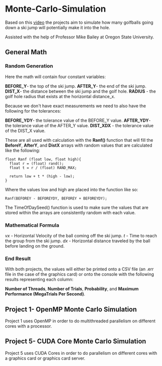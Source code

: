 # Monte-Carlo-Simulation

Based on this [video](https://www.youtube.com/watch?v=_kVH8Wh7tBo) the projects aim to simulate how many golfballs going down a ski jump will potentially make it into the hole.

Assisted with the help of Professor Mike Bailey at Oregon State University.

## General Math

### Random Generation
Here the math will contain four constant variables:

**BEFORE_Y**- the top of the ski jump.
**AFTER_Y**- the end of the ski jump.
**DIST_X**- the distance between the ski jump and the golf hole.
**RADIUS** - the golf hole radius that exists at the horizontal distance_x.

Because we don't have exact measurements we need to also have the following for the tolerances:

**BEFORE_YDY**- the tolerance value of the BEFORE_Y value.
**AFTER_YDY**- the tolerance value of the AFTER_Y value.
**DIST_XDX** - the tolerance value of the DIST_X value.

These are all used with calculation with the **Ranf()** function that will fill the **BeforeY**, **AfterY**, and **DistX** arrays with random values that are calculated like the following:

```
float Ranf (float low, float high){
  float r = (float) rand();
  float t = r / (float) RAND_MAX;

  return low + t * (high - low);
}
```
Where the values low and high are placed into the function like so:
```
Ranf(BEFOREY - BEFOREYDY, BEFOREY + BEFOREYDY);
```

The TimeOfDaySeed() function is used to make sure the values that are stored within the arrays are consistently random with each value.

### Mathematical Formula
_vx_ - Horizontal Velocity of the ball coming off the ski jump.
_t_ - Time to reach the group from the ski jump.
_dx_ - Horizontal distance traveled by the ball before landing on the ground.

### End Result

With both projects, the values will either be printed onto a CSV file (an .err file in the case of the graphics card) or onto the console with the following results representing each column:

**Number of Threads**, **Number of Trials**, **Probability**, and **Maximum Performance (MegaTrials Per Second)**. 


## Project 1- OpenMP Monte Carlo Simulation
Project 1 uses OpenMP in order to do multithreaded parallelism on different cores with a processor.

## Project 5- CUDA Core Monte Carlo Simulation
Project 5 uses CUDA Cores in order to do parallelism on different cores with a graphics card or graphics card server.
